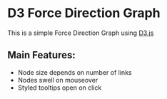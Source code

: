 # D3 Force Direction Graph

This is a simple Force Direction Graph using [D3.js](https://d3js.org/)

## Main Features:

* Node size depends on number of links
* Nodes swell on mouseover
* Styled tooltips open on click
